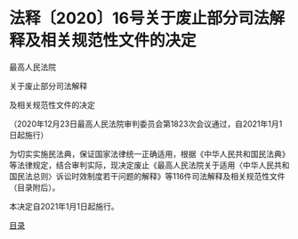 # 法释〔2020〕16号关于废止部分司法解释及相关规范性文件的决定



最高人民法院

关于废止部分司法解释

及相关规范性文件的决定

（2020年12月23日最高人民法院审判委员会第1823次会议通过，自2021年1月1日起施行）



为切实实施民法典，保证国家法律统一正确适用，根据《中华人民共和国民法典》等法律规定，结合审判实际，现决定废止《最高人民法院关于适用〈中华人民共和国民法总则〉诉讼时效制度若干问题的解释》等116件司法解释及相关规范性文件（目录附后）。


本决定自2021年1月1日起施行。

[目录](https://www.court.gov.cn/zixun-xiangqing-282061.html)